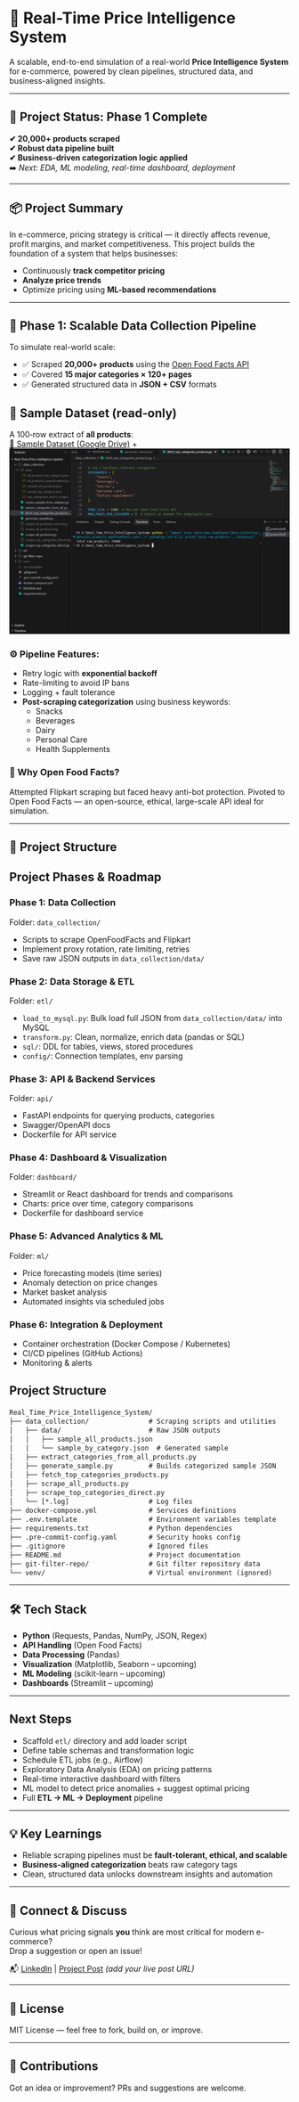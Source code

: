 # 🛒 Real-Time Price Intelligence System

A scalable, end-to-end simulation of a real-world **Price Intelligence System** for e-commerce, powered by clean pipelines, structured data, and business-aligned insights.

---

## 🚧 Project Status: Phase 1 Complete

**✔ 20,000+ products scraped**  
**✔ Robust data pipeline built**  
**✔ Business-driven categorization logic applied**  
➡️ *Next: EDA, ML modeling, real-time dashboard, deployment*

---

## 📦 Project Summary

In e-commerce, pricing strategy is critical — it directly affects revenue, profit margins, and market competitiveness. This project builds the foundation of a system that helps businesses:

- Continuously **track competitor pricing**
- **Analyze price trends**
- Optimize pricing using **ML-based recommendations**

---

## 🔁 Phase 1: Scalable Data Collection Pipeline

To simulate real-world scale:

- ✅ Scraped **20,000+ products** using the [Open Food Facts API](https://world.openfoodfacts.org/data)
- ✅ Covered **15 major categories × 120+ pages**
- ✅ Generated structured data in **JSON + CSV** formats

## 📂 Sample Dataset (read‑only)
A 100‑row extract of **all products**:  
[🔗 Sample Dataset (Google Drive)](https://drive.google.com/file/d/1lv10h0q_ELuV4nGhWJuKLVCrBOMiMXNY/view?usp=sharing)
+![Total raw products count](assets/total_records.png)

### ⚙️ Pipeline Features:

- Retry logic with **exponential backoff**
- Rate-limiting to avoid IP bans
- Logging + fault tolerance
- **Post-scraping categorization** using business keywords:
  - Snacks
  - Beverages
  - Dairy
  - Personal Care
  - Health Supplements

### 🧠 Why Open Food Facts?

Attempted Flipkart scraping but faced heavy anti-bot protection. Pivoted to Open Food Facts — an open-source, ethical, large-scale API ideal for simulation.

---

## 📁 Project Structure

## Project Phases & Roadmap

### Phase 1: Data Collection
Folder: `data_collection/`
- Scripts to scrape OpenFoodFacts and Flipkart
- Implement proxy rotation, rate limiting, retries
- Save raw JSON outputs in `data_collection/data/`

### Phase 2: Data Storage & ETL
Folder: `etl/`
- `load_to_mysql.py`: Bulk load full JSON from `data_collection/data/` into MySQL
- `transform.py`: Clean, normalize, enrich data (pandas or SQL)
- `sql/`: DDL for tables, views, stored procedures
- `config/`: Connection templates, env parsing

### Phase 3: API & Backend Services
Folder: `api/`
- FastAPI endpoints for querying products, categories
- Swagger/OpenAPI docs
- Dockerfile for API service

### Phase 4: Dashboard & Visualization
Folder: `dashboard/`
- Streamlit or React dashboard for trends and comparisons
- Charts: price over time, category comparisons
- Dockerfile for dashboard service

### Phase 5: Advanced Analytics & ML
Folder: `ml/`
- Price forecasting models (time series)
- Anomaly detection on price changes
- Market basket analysis
- Automated insights via scheduled jobs

### Phase 6: Integration & Deployment
- Container orchestration (Docker Compose / Kubernetes)
- CI/CD pipelines (GitHub Actions)
- Monitoring & alerts

## Project Structure
```plaintext
Real_Time_Price_Intelligence_System/
├── data_collection/               # Scraping scripts and utilities
│   ├── data/                      # Raw JSON outputs
│   │   ├── sample_all_products.json
│   │   └── sample_by_category.json  # Generated sample
│   ├── extract_categories_from_all_products.py
│   ├── generate_sample.py         # Builds categorized sample JSON
│   ├── fetch_top_categories_products.py
│   ├── scrape_all_products.py
│   ├── scrape_top_categories_direct.py
│   └── [*.log]                    # Log files
├── docker-compose.yml             # Services definitions
├── .env.template                  # Environment variables template
├── requirements.txt               # Python dependencies
├── .pre-commit-config.yaml        # Security hooks config
├── .gitignore                     # Ignored files
├── README.md                      # Project documentation
├── git-filter-repo/               # Git filter repository data
└── venv/                          # Virtual environment (ignored)
```


---

## 🛠️ Tech Stack

- **Python** (Requests, Pandas, NumPy, JSON, Regex)
- **API Handling** (Open Food Facts)
- **Data Processing** (Pandas)
- **Visualization** (Matplotlib, Seaborn – upcoming)
- **ML Modeling** (scikit-learn – upcoming)
- **Dashboards** (Streamlit – upcoming)

---

## Next Steps
- Scaffold `etl/` directory and add loader script
- Define table schemas and transformation logic
- Schedule ETL jobs (e.g., Airflow)
- Exploratory Data Analysis (EDA) on pricing patterns
- Real-time interactive dashboard with filters
- ML model to detect price anomalies + suggest optimal pricing
- Full **ETL → ML → Deployment** pipeline

---

## 💡 Key Learnings

- Reliable scraping pipelines must be **fault-tolerant, ethical, and scalable**
- **Business-aligned categorization** beats raw category tags
- Clean, structured data unlocks downstream insights and automation

---

## 🤝 Connect & Discuss

Curious what pricing signals **you** think are most critical for modern e-commerce?  
Drop a suggestion or open an issue!

📬 [LinkedIn](https://www.linkedin.com/in/shanusaraswat) | [Project Post](#) *(add your live post URL)*

---

## 📄 License

MIT License — feel free to fork, build on, or improve.

---

## 🙌 Contributions

Got an idea or improvement? PRs and suggestions are welcome.
